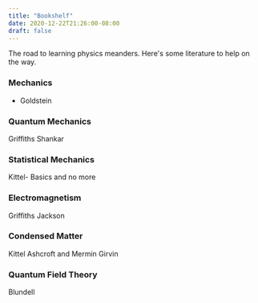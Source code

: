 ```yaml
---
title: "Bookshelf"
date: 2020-12-22T21:26:00-08:00
draft: false
---
```

The road to learning physics meanders.  Here's some literature to help on the way.
### Mechanics
* Goldstein
### Quantum Mechanics
Griffiths
Shankar
### Statistical Mechanics
Kittel- Basics and no more
### Electromagnetism
Griffiths
Jackson
### Condensed Matter
Kittel
Ashcroft and Mermin
Girvin
### Quantum Field Theory
Blundell
